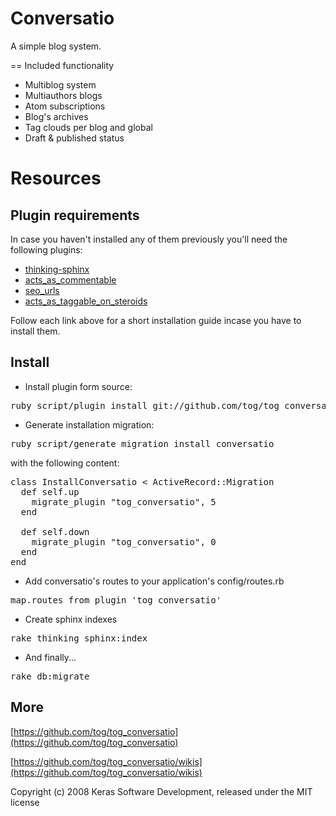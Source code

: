 Conversatio
===========

A simple blog system.

== Included functionality

* Multiblog system
* Multiauthors blogs
* Atom subscriptions
* Blog's archives
* Tag clouds per blog and global
* Draft & published status

Resources
=========

Plugin requirements
-------------------

In case you haven't installed any of them previously you'll need the following plugins:

* [thinking-sphinx](https://github.com/tog/tog/wikis/3rd-party-plugins-thinking-sphinx)
* [acts\_as\_commentable](https://github.com/tog/tog/wikis/3rd-party-plugins-acts_as_commentable)
* [seo\_urls](https://github.com/tog/tog/wikis/3rd-party-plugins-seo_urls)
* [acts\_as\_taggable\_on\_steroids](https://github.com/tog/tog/wikis/3rd-party-plugins-acts_as_taggable_on_steroids)

Follow each link above for a short installation guide incase you have to install them.

Install
-------

* Install plugin form source:

<pre>
ruby script/plugin install git://github.com/tog/tog_conversatio.git
</pre>

* Generate installation migration:

<pre>
ruby script/generate migration install_conversatio
</pre>

with the following content:

<pre>
class InstallConversatio < ActiveRecord::Migration
  def self.up
    migrate_plugin "tog_conversatio", 5 
  end

  def self.down
    migrate_plugin "tog_conversatio", 0
  end
end
</pre>

* Add conversatio's routes to your application's config/routes.rb

<pre>
map.routes_from_plugin 'tog_conversatio'
</pre>

* Create sphinx indexes

<pre>
rake thinking_sphinx:index
</pre>

* And finally...

<pre>
rake db:migrate
</pre>

More
-------

[https://github.com/tog/tog_conversatio](https://github.com/tog/tog_conversatio)

[https://github.com/tog/tog_conversatio/wikis](https://github.com/tog/tog_conversatio/wikis)


Copyright (c) 2008 Keras Software Development, released under the MIT license
